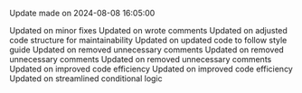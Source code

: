 
Update made on 2024-08-08 16:05:00

Updated on minor fixes
Updated on wrote comments
Updated on adjusted code structure for maintainability
Updated on updated code to follow style guide
Updated on removed unnecessary comments
Updated on removed unnecessary comments
Updated on removed unnecessary comments
Updated on improved code efficiency
Updated on improved code efficiency
Updated on streamlined conditional logic